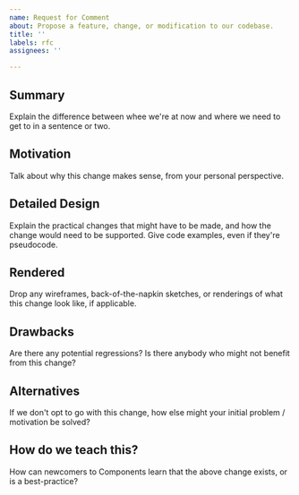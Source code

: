 ```yaml
---
name: Request for Comment
about: Propose a feature, change, or modification to our codebase.
title: ''
labels: rfc
assignees: ''

---
```


## Summary
Explain the difference between whee we're at now and where we need to get to in a sentence or two.

## Motivation
Talk about why this change makes sense, from your personal perspective.

## Detailed Design
Explain the practical changes that might have to be made, and how the change would need to be supported. Give code examples, even if they're pseudocode.

## Rendered
Drop any wireframes, back-of-the-napkin sketches, or renderings of what this change look like, if applicable.

## Drawbacks
Are there any potential regressions? Is there anybody who might not benefit from this change?

## Alternatives
If we don't opt to go with this change, how else might your initial problem / motivation be solved?

## How do we teach this?
How can newcomers to Components learn that the above change exists, or is a best-practice?
